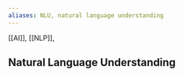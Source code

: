 ```yaml
---
aliases: NLU, natural language understanding
---
```

[[AI]], [[NLP]],
## Natural Language Understanding

